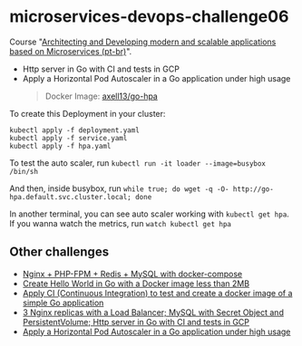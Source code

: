 # microservices-devops-challenge06

Course "[Architecting and Developing modern and scalable applications based on Microservices (pt-br)](https://drive.google.com/file/d/1JXXmYhfi-Sk0zwiEbBIEswDC6AFeyBlD/view?usp=sharing)".

- Http server in Go with CI and tests in GCP
- Apply a Horizontal Pod Autoscaler in a Go application under high usage
    > Docker Image: [axell13/go-hpa](https://hub.docker.com/r/axell13/go-hpa)

To create this Deployment in your cluster:

```
kubectl apply -f deployment.yaml
kubectl apply -f service.yaml
kubectl apply -f hpa.yaml
```

To test the auto scaler, run `kubectl run -it loader --image=busybox /bin/sh`

And then, inside busybox, run `while true; do wget -q -O- http://go-hpa.default.svc.cluster.local; done`

In another terminal, you can see auto scaler working with `kubectl get hpa`. If you wanna watch the metrics, run `watch kubectl get hpa`

## Other challenges

- [Nginx + PHP-FPM + Redis + MySQL with docker-compose](https://github.com/axell-brendow/microservices-devops-challenge01)
- [Create Hello World in Go with a Docker image less than 2MB](https://github.com/axell-brendow/microservices-devops-challenge02)
- [Apply CI (Continuous Integration) to test and create a docker image of a simple Go application](https://github.com/axell-brendow/microservices-devops-challenge04)
- [3 Nginx replicas with a Load Balancer; MySQL with Secret Object and PersistentVolume; Http server in Go with CI and tests in GCP](https://github.com/axell-brendow/microservices-devops-challenge05)
- [Apply a Horizontal Pod Autoscaler in a Go application under high usage](https://github.com/axell-brendow/microservices-devops-challenge06)
